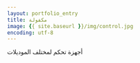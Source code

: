```yaml
---
layout: portfolio_entry
title: مكفولة
image: {{ site.baseurl }}/img/control.jpg
encoding: utf-8
---
```

أجهزة تحكم لمختلف الموديلات